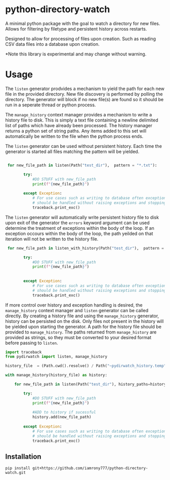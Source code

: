 # python-directory-watch

A minimal python package with the goal to watch a directory for new files. Allows for filtering by filetype and persistent history across restarts. 

Designed to allow for processing of files upon creation. Such as reading CSV data files into a database upon creation. 

*Note this library is experimental and may change without warning.

# Usage

The ```listen``` generator prodvides a mechanism to yield the path for each new file in the provided directory. New file discovery is performed by polling the directory. The generator will block if no new file(s) are found so it should be run in a seperate thread or python process. 

The ```manage_history``` context manager provides a mechanism to write a history file to disk. This is simply a text file containing a newline delimited list of paths which have already been processed. The history manager returns a python set of string paths. Any items added to this set will automatically be written to the file when the python process ends. 

The ```listen``` generator can be used without persistent history. Each time the generator is started all files matching the pattern will be yielded.

```python

 for new_file_path in listen(Path("test_dir"),  pattern = "*.txt"):

        try:
            #DO STUFF with new_file_path
            print(f"{new_file_path}")
            
        except Exception:
            # For use cases such as writing to database often exceptions 
            # should be handled without raising exceptions and stopping python process.
            traceback.print_exc()
```

The ```listen``` generator will automatically write persistent history file to disk upon exit of the generator the ```errors``` keyword argument can be used determine the treatment of exceptions within the body of the loop. If an exception occours within the body of the loop, the path yeilded on that iteration will not be written to the history file. 

```python
 for new_file_path in listen_with_history(Path("test_dir"),  pattern = "*.txt", errors = "raise"):

        try:
            #DO STUFF with new_file_path
            print(f"{new_file_path}")
            
        
        except Exception:
            # For use cases such as writing to database often exceptions 
            # should be handled without raising exceptions and stopping python process.
            traceback.print_exc()

```
If more control over history and exception handling is desired, the ```manage_history``` context manager and ```listen``` generator can be called directly. By creating a history file and using the ```manage_history``` generator, history can be persisted on the disk. Only files not present in the history will be yielded upon starting the generator. A path for the history file should be provided to ```manage_history```. The paths returned from ```manage_history``` are provided as strings, so they must be converted to your desired format before passing to ```listen```. 

```python
import traceback
from pydirwatch import listen, manage_history

history_file  = (Path.cwd().resolve() / Path("~pydirwatch_history.temp"))

with manage_history(history_file) as history:

    for new_file_path in listen(Path("test_dir"), history_paths=history_paths, pattern = "*.txt"):

        try:
            #DO STUFF with new_file_path
            print(f"{new_file_path}")
            
            #ADD to history if sucessful
            history.add(new_file_path)
        
        except Exception:
            # For use cases such as writing to database often exceptions 
            # should be handled without raising exceptions and stopping python process.
            traceback.print_exc()
```

## Installation

```
pip install git+https://github.com/iamrony777/python-directory-watch.git
```

